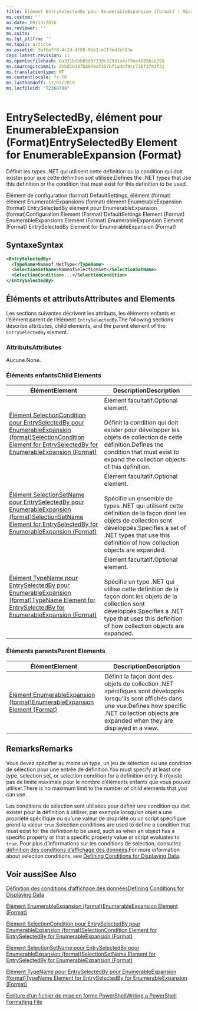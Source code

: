 ```yaml
---
title: Élément EntrySelectedBy pour EnumerableExpansion (format) | Microsoft Docs
ms.custom: ''
ms.date: 09/13/2016
ms.reviewer: ''
ms.suite: ''
ms.tgt_pltfrm: ''
ms.topic: article
ms.assetid: 3af6aff8-4c2d-4f08-9bb1-e1f3ed3e583e
caps.latest.revision: 11
ms.openlocfilehash: 6a371bdbb85d07730c32931a4a79ee40856ce298
ms.sourcegitcommit: debd2b38fb8070a7357bf1a4bf9cc736f3702f31
ms.translationtype: MT
ms.contentlocale: fr-FR
ms.lasthandoff: 12/05/2019
ms.locfileid: "72368798"
---
```

# <a name="entryselectedby-element-for-enumerableexpansion-format"></a><span data-ttu-id="c695f-102">EntrySelectedBy, élément pour EnumerableExpansion (Format)</span><span class="sxs-lookup"><span data-stu-id="c695f-102">EntrySelectedBy Element for EnumerableExpansion (Format)</span></span>

<span data-ttu-id="c695f-103">Définit les types .NET qui utilisent cette définition ou la condition qui doit exister pour que cette définition soit utilisée.</span><span class="sxs-lookup"><span data-stu-id="c695f-103">Defines the .NET types that use this definition or the condition that must exist for this definition to be used.</span></span>

<span data-ttu-id="c695f-104">Élément de configuration (format) DefaultSettings, élément (format) élément EnumerableExpansions (format) élément EnumerableExpansion (format) EntrySelectedBy élément pour EnumerableExpansion (format)</span><span class="sxs-lookup"><span data-stu-id="c695f-104">Configuration Element (Format) DefaultSettings Element (Format) EnumerableExpansions Element (Format) EnumerableExpansion Element (Format) EntrySelectedBy Element for EnumerableExpansion (Format)</span></span>

## <a name="syntax"></a><span data-ttu-id="c695f-105">Syntaxe</span><span class="sxs-lookup"><span data-stu-id="c695f-105">Syntax</span></span>

```xml
<EntrySelectedBy>
  <TypeName>Nameof.NetType</TypeName>
  <SelectionSetName>NameofSelectionSet</SelectionSetName>
  <SelectionCondition>...</SelectionCondition>
</EntrySelectedBy>
```

## <a name="attributes-and-elements"></a><span data-ttu-id="c695f-106">Éléments et attributs</span><span class="sxs-lookup"><span data-stu-id="c695f-106">Attributes and Elements</span></span>

<span data-ttu-id="c695f-107">Les sections suivantes décrivent les attributs, les éléments enfants et l’élément parent de l’élément `EntrySelectedBy`.</span><span class="sxs-lookup"><span data-stu-id="c695f-107">The following sections describe attributes, child elements, and the parent element of the `EntrySelectedBy` element.</span></span>

### <a name="attributes"></a><span data-ttu-id="c695f-108">Attributs</span><span class="sxs-lookup"><span data-stu-id="c695f-108">Attributes</span></span>

<span data-ttu-id="c695f-109">Aucune.</span><span class="sxs-lookup"><span data-stu-id="c695f-109">None.</span></span>

### <a name="child-elements"></a><span data-ttu-id="c695f-110">Éléments enfants</span><span class="sxs-lookup"><span data-stu-id="c695f-110">Child Elements</span></span>

|<span data-ttu-id="c695f-111">Élément</span><span class="sxs-lookup"><span data-stu-id="c695f-111">Element</span></span>|<span data-ttu-id="c695f-112">Description</span><span class="sxs-lookup"><span data-stu-id="c695f-112">Description</span></span>|
|-------------|-----------------|
|[<span data-ttu-id="c695f-113">Élément SelectionCondition pour EntrySelectedBy pour EnumerableExpansion (format)</span><span class="sxs-lookup"><span data-stu-id="c695f-113">SelectionCondition Element for EntrySelectedBy for EnumerableExpansion (Format)</span></span>](./selectioncondition-element-for-entryselectedby-for-enumerableexpansion-format.md)|<span data-ttu-id="c695f-114">Élément facultatif.</span><span class="sxs-lookup"><span data-stu-id="c695f-114">Optional element.</span></span><br /><br /> <span data-ttu-id="c695f-115">Définit la condition qui doit exister pour développer les objets de collection de cette définition.</span><span class="sxs-lookup"><span data-stu-id="c695f-115">Defines the condition that must exist to expand the collection objects of this definition.</span></span>|
|[<span data-ttu-id="c695f-116">Élément SelectionSetName pour EntrySelectedBy pour EnumerableExpansion (format)</span><span class="sxs-lookup"><span data-stu-id="c695f-116">SelectionSetName Element for EntrySelectedBy for EnumerableExpansion (Format)</span></span>](./selectionsetname-element-for-entryselectedby-for-enumerableexpansion-format.md)|<span data-ttu-id="c695f-117">Élément facultatif.</span><span class="sxs-lookup"><span data-stu-id="c695f-117">Optional element.</span></span><br /><br /> <span data-ttu-id="c695f-118">Spécifie un ensemble de types .NET qui utilisent cette définition de la façon dont les objets de collection sont développés.</span><span class="sxs-lookup"><span data-stu-id="c695f-118">Specifies a set of .NET types that use this definition of how collection objects are expanded.</span></span>|
|[<span data-ttu-id="c695f-119">Élément TypeName pour EntrySelectedBy pour EnumerableExpansion (format)</span><span class="sxs-lookup"><span data-stu-id="c695f-119">TypeName Element for EntrySelectedBy for EnumerableExpansion (Format)</span></span>](./typename-element-for-entryselectedby-for-enumerableexpansion-format.md)|<span data-ttu-id="c695f-120">Élément facultatif.</span><span class="sxs-lookup"><span data-stu-id="c695f-120">Optional element.</span></span><br /><br /> <span data-ttu-id="c695f-121">Spécifie un type .NET qui utilise cette définition de la façon dont les objets de la collection sont développés.</span><span class="sxs-lookup"><span data-stu-id="c695f-121">Specifies a .NET type that uses this definition of how collection objects are expanded.</span></span>|

### <a name="parent-elements"></a><span data-ttu-id="c695f-122">Éléments parents</span><span class="sxs-lookup"><span data-stu-id="c695f-122">Parent Elements</span></span>

|<span data-ttu-id="c695f-123">Élément</span><span class="sxs-lookup"><span data-stu-id="c695f-123">Element</span></span>|<span data-ttu-id="c695f-124">Description</span><span class="sxs-lookup"><span data-stu-id="c695f-124">Description</span></span>|
|-------------|-----------------|
|[<span data-ttu-id="c695f-125">Élément EnumerableExpansion (format)</span><span class="sxs-lookup"><span data-stu-id="c695f-125">EnumerableExpansion Element (Format)</span></span>](./enumerableexpansion-element-format.md)|<span data-ttu-id="c695f-126">Définit la façon dont des objets de collection .NET spécifiques sont développés lorsqu’ils sont affichés dans une vue.</span><span class="sxs-lookup"><span data-stu-id="c695f-126">Defines how specific .NET collection objects are expanded when they are displayed in a view.</span></span>|

## <a name="remarks"></a><span data-ttu-id="c695f-127">Remarks</span><span class="sxs-lookup"><span data-stu-id="c695f-127">Remarks</span></span>

<span data-ttu-id="c695f-128">Vous devez spécifier au moins un type, un jeu de sélection ou une condition de sélection pour une entrée de définition.</span><span class="sxs-lookup"><span data-stu-id="c695f-128">You must specify at least one type, selection set, or selection condition for a definition entry.</span></span> <span data-ttu-id="c695f-129">Il n’existe pas de limite maximale pour le nombre d’éléments enfants que vous pouvez utiliser.</span><span class="sxs-lookup"><span data-stu-id="c695f-129">There is no maximum limit to the number of child elements that you can use.</span></span>

<span data-ttu-id="c695f-130">Les conditions de sélection sont utilisées pour définir une condition qui doit exister pour la définition à utiliser, par exemple lorsqu’un objet a une propriété spécifique ou qu’une valeur de propriété ou un script spécifique prend la valeur `true`.</span><span class="sxs-lookup"><span data-stu-id="c695f-130">Selection conditions are used to define a condition that must exist for the definition to be used, such as when an object has a specific property or that a specific property value or script evaluates to `true`.</span></span> <span data-ttu-id="c695f-131">Pour plus d’informations sur les conditions de sélection, consultez [définition des conditions d’affichage des données](./defining-conditions-for-displaying-data.md).</span><span class="sxs-lookup"><span data-stu-id="c695f-131">For more information about selection conditions, see [Defining Conditions for Displaying Data](./defining-conditions-for-displaying-data.md).</span></span>

## <a name="see-also"></a><span data-ttu-id="c695f-132">Voir aussi</span><span class="sxs-lookup"><span data-stu-id="c695f-132">See Also</span></span>

[<span data-ttu-id="c695f-133">Définition des conditions d’affichage des données</span><span class="sxs-lookup"><span data-stu-id="c695f-133">Defining Conditions for Displaying Data</span></span>](./defining-conditions-for-displaying-data.md)

[<span data-ttu-id="c695f-134">Élément EnumerableExpansion (format)</span><span class="sxs-lookup"><span data-stu-id="c695f-134">EnumerableExpansion Element (Format)</span></span>](./enumerableexpansion-element-format.md)

[<span data-ttu-id="c695f-135">Élément SelectionCondition pour EntrySelectedBy pour EnumerableExpansion (format)</span><span class="sxs-lookup"><span data-stu-id="c695f-135">SelectionCondition Element for EntrySelectedBy for EnumerableExpansion (Format)</span></span>](./selectioncondition-element-for-entryselectedby-for-enumerableexpansion-format.md)

[<span data-ttu-id="c695f-136">Élément SelectionSetName pour EntrySelectedBy pour EnumerableExpansion (format)</span><span class="sxs-lookup"><span data-stu-id="c695f-136">SelectionSetName Element for EntrySelectedBy for EnumerableExpansion (Format)</span></span>](./selectionsetname-element-for-entryselectedby-for-enumerableexpansion-format.md)

[<span data-ttu-id="c695f-137">Élément TypeName pour EntrySelectedBy pour EnumerableExpansion (format)</span><span class="sxs-lookup"><span data-stu-id="c695f-137">TypeName Element for EntrySelectedBy for EnumerableExpansion (Format)</span></span>](./typename-element-for-entryselectedby-for-enumerableexpansion-format.md)

[<span data-ttu-id="c695f-138">Écriture d’un fichier de mise en forme PowerShell</span><span class="sxs-lookup"><span data-stu-id="c695f-138">Writing a PowerShell Formatting File</span></span>](./writing-a-powershell-formatting-file.md)
